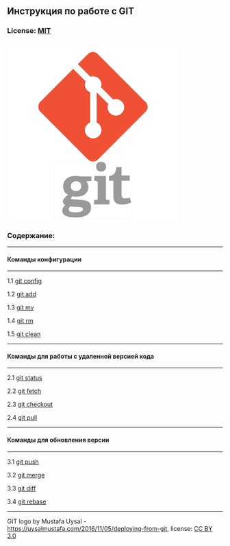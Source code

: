 ## **Инструкция по работе с GIT**

### **License**:  [MIT](./license.md)

![git-logo](./assets/git-logo-1.png)
---



###  **Содержание**:
---

#### Команды конфигурации 
---
1.1 [git config](./topics/config)

1.2 [git add](./topics/add.md)

1.3 [git mv](./topics/mv.md)

1.4 [git rm](./topics/rm.md)

1.5 [git clean](./topics/clean.md)

---
#### Команды для работы с удаленной версией кода
---
2.1 [git status](./topics/status.md)

2.2 [git fetch](./topics/fetch.md)

2.3 [git checkout](./topics/checkout.md)

2.4 [git pull](./topics/pull.md)

---
#### Команды для обновления версии
---
3.1 [git push](./topics/push.md)

3.2 [git merge](./topics/merge.md)

3.3 [git diff](./topics/diff.md)

3.4 [git rebase](./topics/rebase.md)












---

GIT logo by Mustafa Uysal - https://uysalmustafa.com/2016/11/05/deploying-from-git,
license: [CC BY 3.0](https://creativecommons.org/licenses/by/3.0/)